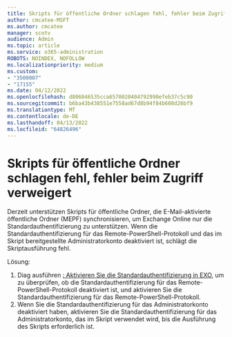 ```yaml
---
title: Skripts für öffentliche Ordner schlagen fehl, fehler beim Zugriff verweigert
author: cmcatee-MSFT
ms.author: cmcatee
manager: scotv
audience: Admin
ms.topic: article
ms.service: o365-administration
ROBOTS: NOINDEX, NOFOLLOW
ms.localizationpriority: medium
ms.custom:
- "3500007"
- "17155"
ms.date: 04/12/2022
ms.openlocfilehash: d806846535cca6570020404792990efeb37c5c90
ms.sourcegitcommit: b6ba43b438551e7558ad67d8b94f84b608d26bf9
ms.translationtype: MT
ms.contentlocale: de-DE
ms.lasthandoff: 04/13/2022
ms.locfileid: "64826496"
---
```

# <a name="public-folder-scripts-fail-with-access-denied-error"></a>Skripts für öffentliche Ordner schlagen fehl, fehler beim Zugriff verweigert

Derzeit unterstützen Skripts für öffentliche Ordner, die E-Mail-aktivierte öffentliche Ordner (MEPF) synchronisieren, um Exchange Online nur die Standardauthentifizierung zu unterstützen. Wenn die Standardauthentifizierung für das Remote-PowerShell-Protokoll und das im Skript bereitgestellte Administratorkonto deaktiviert ist, schlägt die Skriptausführung fehl.

Lösung:

1. Diag ausführen [: Aktivieren Sie die Standardauthentifizierung in EXO](https://aka.ms/PillarEXOBasicAuth), um zu überprüfen, ob die Standardauthentifizierung für das Remote-PowerShell-Protokoll deaktiviert ist, und aktivieren Sie die Standardauthentifizierung für das Remote-PowerShell-Protokoll.
2. Wenn Sie die Standardauthentifizierung für das Administratorkonto deaktiviert haben, aktivieren Sie die Standardauthentifizierung für das Administratorkonto, das im Skript verwendet wird, bis die Ausführung des Skripts erforderlich ist.
